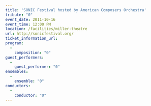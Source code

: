 ```yaml
---
title: 'SONIC Festival hosted by American Composers Orchestra'
tribute: "0"
event_date: 2011-10-16
event_time: 12:00 PM
location: /facilities/miller-theatre
url: http://sonicfestival.org/
ticket_information_url: 
program: 
  -
    composition: "0"
guest_performers: 
  -
    guest_performer: "0"
ensembles: 
  -
    ensemble: "0"
conductors: 
  -
    conductor: "0"
---
```

